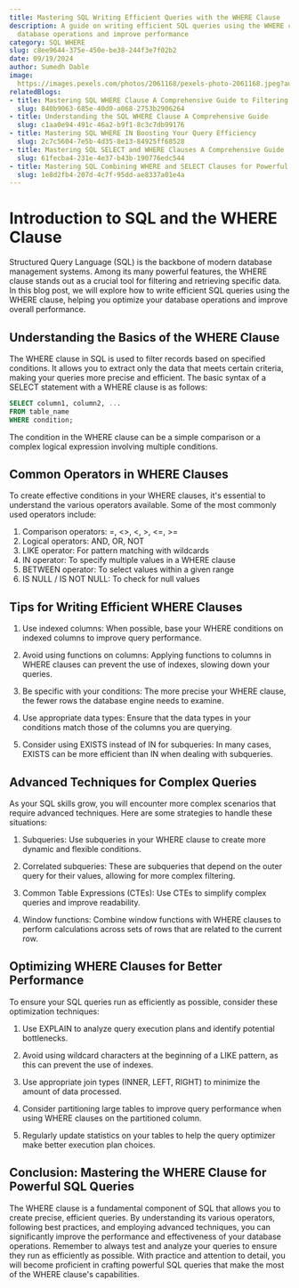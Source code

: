 ```yaml
---
title: Mastering SQL Writing Efficient Queries with the WHERE Clause
description: A guide on writing efficient SQL queries using the WHERE clause to optimize
  database operations and improve performance
category: SQL WHERE
slug: c8ee9644-375e-450e-be38-244f3e7f02b2
date: 09/19/2024
author: Sumedh Dable
image: 
  https://images.pexels.com/photos/2061168/pexels-photo-2061168.jpeg?auto=compress&cs=tinysrgb&w=600
relatedBlogs:
- title: Mastering SQL WHERE Clause A Comprehensive Guide to Filtering Data in Queries
  slug: 840b9063-685e-40d0-a068-2753b2906264
- title: Understanding the SQL WHERE Clause A Comprehensive Guide
  slug: c1aa0e94-491c-46a2-b9f1-8c3c7db99176
- title: Mastering SQL WHERE IN Boosting Your Query Efficiency
  slug: 2c7c5604-7e5b-4d35-8e13-84925ff68528
- title: Mastering SQL SELECT and WHERE Clauses A Comprehensive Guide
  slug: 61fecba4-231e-4e37-b43b-190776edc544
- title: Mastering SQL Combining WHERE and SELECT Clauses for Powerful Data Retrieval
  slug: 1e8d2fb4-207d-4c7f-95dd-ae8337a01e4a
---
```


# Introduction to SQL and the WHERE Clause

Structured Query Language (SQL) is the backbone of modern database management systems. Among its many powerful features, the WHERE clause stands out as a crucial tool for filtering and retrieving specific data. In this blog post, we will explore how to write efficient SQL queries using the WHERE clause, helping you optimize your database operations and improve overall performance.

## Understanding the Basics of the WHERE Clause

The WHERE clause in SQL is used to filter records based on specified conditions. It allows you to extract only the data that meets certain criteria, making your queries more precise and efficient. The basic syntax of a SELECT statement with a WHERE clause is as follows:

```sql
SELECT column1, column2, ...
FROM table_name
WHERE condition;
```

The condition in the WHERE clause can be a simple comparison or a complex logical expression involving multiple conditions.

## Common Operators in WHERE Clauses

To create effective conditions in your WHERE clauses, it's essential to understand the various operators available. Some of the most commonly used operators include:

1. Comparison operators: =, <>, <, >, <=, >=
2. Logical operators: AND, OR, NOT
3. LIKE operator: For pattern matching with wildcards
4. IN operator: To specify multiple values in a WHERE clause
5. BETWEEN operator: To select values within a given range
6. IS NULL / IS NOT NULL: To check for null values

## Tips for Writing Efficient WHERE Clauses

1. Use indexed columns: When possible, base your WHERE conditions on indexed columns to improve query performance.

2. Avoid using functions on columns: Applying functions to columns in WHERE clauses can prevent the use of indexes, slowing down your queries.

3. Be specific with your conditions: The more precise your WHERE clause, the fewer rows the database engine needs to examine.

4. Use appropriate data types: Ensure that the data types in your conditions match those of the columns you are querying.

5. Consider using EXISTS instead of IN for subqueries: In many cases, EXISTS can be more efficient than IN when dealing with subqueries.

## Advanced Techniques for Complex Queries

As your SQL skills grow, you will encounter more complex scenarios that require advanced techniques. Here are some strategies to handle these situations:

1. Subqueries: Use subqueries in your WHERE clause to create more dynamic and flexible conditions.

2. Correlated subqueries: These are subqueries that depend on the outer query for their values, allowing for more complex filtering.

3. Common Table Expressions (CTEs): Use CTEs to simplify complex queries and improve readability.

4. Window functions: Combine window functions with WHERE clauses to perform calculations across sets of rows that are related to the current row.

## Optimizing WHERE Clauses for Better Performance

To ensure your SQL queries run as efficiently as possible, consider these optimization techniques:

1. Use EXPLAIN to analyze query execution plans and identify potential bottlenecks.

2. Avoid using wildcard characters at the beginning of a LIKE pattern, as this can prevent the use of indexes.

3. Use appropriate join types (INNER, LEFT, RIGHT) to minimize the amount of data processed.

4. Consider partitioning large tables to improve query performance when using WHERE clauses on the partitioned column.

5. Regularly update statistics on your tables to help the query optimizer make better execution plan choices.

## Conclusion: Mastering the WHERE Clause for Powerful SQL Queries

The WHERE clause is a fundamental component of SQL that allows you to create precise, efficient queries. By understanding its various operators, following best practices, and employing advanced techniques, you can significantly improve the performance and effectiveness of your database operations. Remember to always test and analyze your queries to ensure they run as efficiently as possible. With practice and attention to detail, you will become proficient in crafting powerful SQL queries that make the most of the WHERE clause's capabilities.